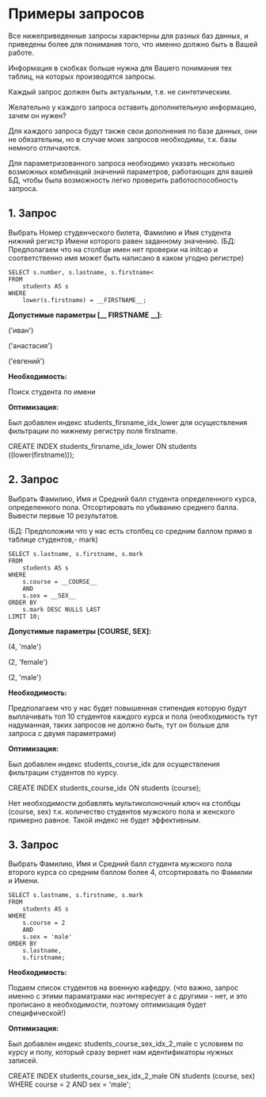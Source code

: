 # Примеры запросов

Все нижеприведенные запросы характерны для разных баз данных, и приведены более для понимания того, что именно должно быть в Вашей работе.

Информация в скобках больше нужна для Вашего понимания тех таблиц, на которых производятся запросы.

Каждый запрос должен быть актуальным, т.е. не синтетическим.

Желательно у каждого запроса оставить дополнительную информацию, зачем он нужен?

Для каждого запроса будут также свои дополнения по базе данных, они не обязательны, но в случае моих запросов необходимы, т.к. базы немного отличаются.

Для параметризованного запроса необходимо указать несколько возможных комбинаций значений параметров, работающих для вашей БД, чтобы была возможность легко проверить работоспособность запроса.


## 1. Запрос
Выбрать Номер студенческого билета, Фамилию и Имя студента нижний регистр Имени которого равен заданному значению.
(БД: Предполагаем что на столбце имен нет проверки на initcap и соответственно имя может быть написано в каком угодно регистре)

	SELECT s.number, s.lastname, s.firstname<
	FROM
		students AS s
	WHERE
		lower(s.firstname) = __FIRSTNAME__;
		
<b>Допустимые параметры [__ FIRSTNAME __]:</b>

('иван') 

('анастасия') 

('евгений') 

<b>Необходимость:</b>

Поиск студента по имени

<b>Оптимизация:</b>

Был добавлен индекс students_firsname_idx_lower для осуществления фильтрации по нижнему регистру поля firstname.

CREATE INDEX students_firsname_idx_lower ON students ((lower(firstname)));


## 2. Запрос

Выбрать Фамилию, Имя и Средний балл студента определенного курса, определенного пола. Отсортировать по убыванию среднего балла. Вывести первые 10 результатов.

(БД: Предположим что у нас есть столбец со средним баллом прямо в таблице студентов,- mark)

	SELECT s.lastname, s.firstname, s.mark
	FROM
		students AS s
	WHERE
		s.course = __COURSE__
		AND
		s.sex = __SEX__
	ORDER BY
		s.mark DESC NULLS LAST
	LIMIT 10;
		
<b>Допустимые параметры [__COURSE__, __SEX__]:</b>

(4, 'male') 

(2, 'female') 

(2, 'male') 

<b>Необходимость:</b>

Предполагаем что у нас будет повышенная стипендия которую будут выплачивать топ 10 студентов каждого курса и пола (необходимость тут надуманная, таких запросов не должно быть, тут он больше для запроса с двумя параметрами)

<b>Оптимизация:</b>

Был добавлен индекс students_course_idx для осуществления фильтрации студентов по курсу.

CREATE INDEX students_course_idx ON students (course);

Нет необходимости добавлять мультиколоночный ключ на столбцы (course, sex) т.к. количество студентов мужского пола и женского примерно равное. Такой индекс не будет эффективным. 


## 3. Запрос

Выбрать Фамилию, Имя и Средний балл студента мужского пола второго курса со средним баллом более 4, отсортировать по Фамилии и Имени.

	SELECT s.lastname, s.firstname, s.mark
	FROM
		students AS s
	WHERE
		s.course = 2
		AND
		s.sex = 'male'
	ORDER BY
		s.lastname, 
		s.firstname;
		
<b>Необходимость:</b>

Подаем список студентов на военную кафедру. (что важно, запрос именно с этими параматрами нас интересует а с другими - нет, и это прописано в необходимости, поэтому оптимизация будет специфической!)

<b>Оптимизация:</b>

Был добавлен индекс students_course_sex_idx_2_male с условием по курсу и полу, который сразу вернет нам идентификаторы нужных записей.

CREATE INDEX students_course_sex_idx_2_male ON students (course, sex) WHERE course = 2 AND sex = 'male';
